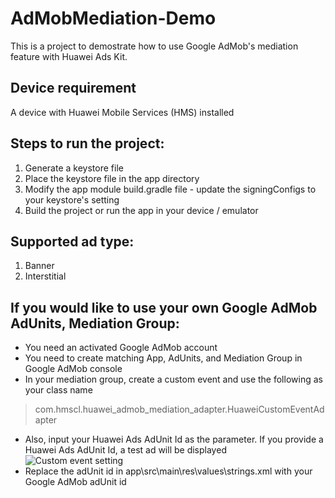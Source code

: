 # AdMobMediation-Demo
This is a project to demostrate how to use Google AdMob's mediation feature with Huawei Ads Kit.

## Device requirement
A device with Huawei Mobile Services (HMS) installed
 
## Steps to run the project:
1. Generate a keystore file
2. Place the keystore file in the app directory
3. Modify the app module build.gradle file - update the signingConfigs to your keystore's setting
4. Build the project or run the app in your device / emulator

## Supported ad type:
1. Banner
2. Interstitial

## If you would like to use your own Google AdMob AdUnits, Mediation Group:
- You need an activated Google AdMob account
- You need to create matching App, AdUnits, and Mediation Group in Google AdMob console
- In your mediation group, create a custom event and use the following as your class name
> com.hmscl.huawei_admob_mediation_adapter.HuaweiCustomEventAdapter
- Also, input your Huawei Ads AdUnit Id as the parameter. If you provide a Huawei Ads AdUnit Id, a test ad will be displayed
![Custom event setting](https://ibb.co/qsJhrQS)
- Replace the adUnit id in app\src\main\res\values\strings.xml with your Google AdMob adUnit id

